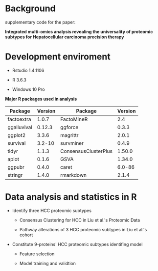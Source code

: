 # Background

supplementary code for the paper:

**Integrated multi-omics analysis revealing the universality of proteomic subtypes for Hepatocellular carcinoma precision therapy**

# Development enviroment

-   Rstudio 1.4.1106

-   R 3.6.3

-   Windows 10 Pro

**Major R packages used in analysis**

| Package     | Version | Package              | Version |
|-------------|---------|----------------------|---------|
| factoextra  | 1.0.7   | FactoMineR           | 2.4     |
| ggalluvival | 0.12.3  | ggforce              | 0.3.3   |
| ggplot2     | 3.3.6   | magrittr             | 2.0.1   |
| survival    | 3.2-10  | survminer            | 0.4.9   |
| tidyr       | 1.1.3   | ConsensusClusterPlus | 1.50.0  |
| aplot       | 0.1.6   | GSVA                 | 1.34.0  |
| ggpubr      | 0.4.0   | caret                | 6.0-86  |
| stringr     | 1.4.0   | rmarkdown            | 2.1.4   |

# Data analysis and statistics in R

-   Identify three HCC proteomic subtypes

    -   Consensus Clustering for HCC in Liu et al.'s Proteomic Data

    -   Pathway alterations of 3 HCC proteomic subtypes in Liu et al.'s cohort

-   Constitute 9-proteins' HCC proteomic subtypes identifing model

    -   Feature selection

    -   Model training and validtion

